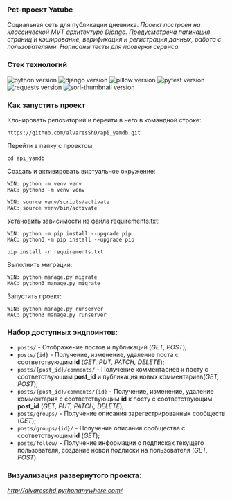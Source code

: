 ### Pet-проект Yatube 
Социальная сеть для публикации дневника.
*Проект построен на классической MVT архитектуре Django. 
Предусмотрена пагинация страниц и кэширование, верификация и регистрация данных, работа с пользователями. 
Написаны тесты для проверки сервиса.*


### Стек технологий
![python version](https://img.shields.io/badge/Python-3.7-yellowgreen) ![django version](https://img.shields.io/badge/Django-2.2-yellowgreen) ![pillow version](https://img.shields.io/badge/Pillow-8.3-yellowgreen) ![pytest version](https://img.shields.io/badge/pytest-6.2-yellowgreen) ![requests version](https://img.shields.io/badge/requests-2.26-yellowgreen) ![sorl-thumbnail version](https://img.shields.io/badge/thumbnail-12.7-yellowgreen)


### Как запустить проект
Клонировать репозиторий и перейти в него в командной строке:

```
https://github.com/alvaresShD/api_yamdb.git
```

Перейти в папку с проектом

```
cd api_yamdb
```

Cоздать и активировать виртуальное окружение:

```
WIN: python -m venv venv
MAC: python3 -m venv venv
```

```
WIN: source venv/scripts/activate
MAC: source venv/bin/activate
```

Установить зависимости из файла requirements.txt:

```
WIN: python -m pip install --upgrade pip
MAC: python3 -m pip install --upgrade pip
```

```
pip install -r requirements.txt
```

Выполнить миграции:

```
WIN: python manage.py migrate
MAC: python3 manage.py migrate
```

Запустить проект:

```
WIN: python manage.py runserver
MAC: python3 manage.py runserver
```

### Набор доступных эндпоинтов:
* ```posts/``` - Отображение постов и публикаций (_GET, POST_);
* ```posts/{id}``` - Получение, изменение, удаление поста с соответствующим **id** (_GET, PUT, PATCH, DELETE_);
* ```posts/{post_id}/comments/``` - Получение комментариев к посту с соответствующим **post_id** и публикация новых комментариев(_GET, POST_);
* ```posts/{post_id}/comments/{id}``` - Получение, изменение, удаление комментария с соответствующим **id** к посту с соответствующим **post_id** (_GET, PUT, PATCH, DELETE_);
* ```posts/groups/``` - Получение описания зарегестрированных сообществ (_GET_);
* ```posts/groups/{id}/``` - Получение описания сообщества с соответствующим **id** (_GET_);
* ```posts/follow/``` - Получение информации о подписках текущего пользователя, создание новой подписки на пользователя (_GET, POST_).<br/>

### Визуализация развернутого проекта:
*http://alvaresshd.pythonanywhere.com/*